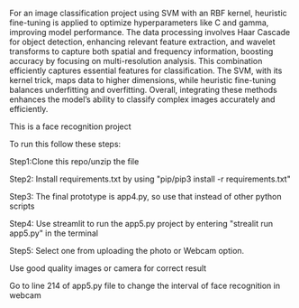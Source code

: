 For an image classification project using SVM with an RBF kernel, heuristic fine-tuning is applied to optimize hyperparameters like C and gamma, improving model performance. The data processing involves Haar Cascade for object detection, enhancing relevant feature extraction, and wavelet transforms to capture both spatial and frequency information, boosting accuracy by focusing on multi-resolution analysis. This combination efficiently captures essential features for classification. The SVM, with its kernel trick, maps data to higher dimensions, while heuristic fine-tuning balances underfitting and overfitting. Overall, integrating these methods enhances the model’s ability to classify complex images accurately and efficiently.



This is a face recognition project 

To run this follow these steps:

Step1:Clone this repo/unzip the file

Step2: Install requirements.txt by using "pip/pip3 install -r requirements.txt"

Step3: The final prototype is app4.py, so use that instead of other python scripts

Step4: Use streamlit to run the app5.py project by entering "strealit run app5.py" in the terminal

Step5: Select one from uploading the photo or Webcam option.


Use good quality images or camera for correct result

Go to line 214 of app5.py file to change the interval of face recognition in webcam

